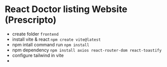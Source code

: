 # React Doctor listing Website (Prescripto)

- create folder `frontend` 
- install vite & react `npm create vite@latest`
- npm intall command run `npm install`
- npm dependency `npm install axios react-router-dom react-toastify`
- configure tailwind in vite
- 
